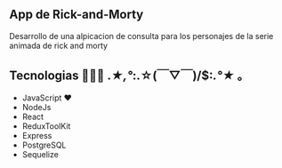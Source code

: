 ## App de Rick-and-Morty
<p>Desarrollo de una alpicacion de consulta para los personajes de la serie animada de rick and morty</p>

## Tecnologias 👨🏻‍💻 .*★,°*:.☆(￣▽￣)/$:*.°★* 。

<ul>
<li>JavaScript ❤️</li>
<li>NodeJs</li>
<li>React</li>
<li>ReduxToolKit</li>
<li>Express</li>
<li>PostgreSQL</li>
<li>Sequelize</li>
</ul>